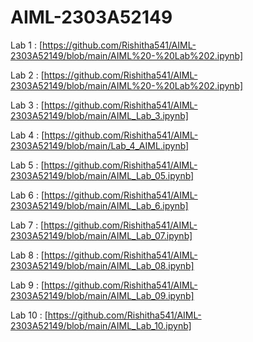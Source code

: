 # AIML-2303A52149
Lab 1 : [https://github.com/Rishitha541/AIML-2303A52149/blob/main/AIML%20-%20Lab%202.ipynb]

Lab 2 : [https://github.com/Rishitha541/AIML-2303A52149/blob/main/AIML%20-%20Lab%202.ipynb]

Lab 3 :  [https://github.com/Rishitha541/AIML-2303A52149/blob/main/AIML_Lab_3.ipynb]

Lab 4 : [https://github.com/Rishitha541/AIML-2303A52149/blob/main/Lab_4_AIML.ipynb]

Lab 5 : [https://github.com/Rishitha541/AIML-2303A52149/blob/main/AIML_Lab_05.ipynb]

Lab 6 : [https://github.com/Rishitha541/AIML-2303A52149/blob/main/AIML_Lab_6.ipynb]

Lab 7 : [https://github.com/Rishitha541/AIML-2303A52149/blob/main/AIML_Lab_07.ipynb]

Lab 8 : [https://github.com/Rishitha541/AIML-2303A52149/blob/main/AIML_Lab_08.ipynb]

Lab 9 : [https://github.com/Rishitha541/AIML-2303A52149/blob/main/AIML_Lab_09.ipynb]

Lab 10 : [https://github.com/Rishitha541/AIML-2303A52149/blob/main/AIML_Lab_10.ipynb]
